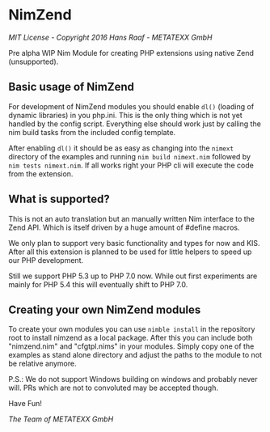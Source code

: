 # NimZend

*MIT License - Copyright 2016 Hans Raaf - METATEXX GmbH*

Pre alpha WIP Nim Module for creating PHP extensions using native Zend (unsupported).

## Basic usage of NimZend

For development of NimZend modules you should enable `dl()` (loading of dynamic libraries) in you php.ini. This is the only thing which is not yet handled by the config script. Everything else should work just by calling the nim build tasks from the included config template.

After enabling `dl()` it should be as easy as changing into the `nimext` directory of the examples and running `nim build nimext.nim` followed by `nim tests nimext.nim`. If all works right your PHP cli will execute the code from the extension.

## What is supported?

This is not an auto translation but an manually written Nim interface to the Zend API. Which is itself driven by a huge amount of #define macros.

We only plan to support very basic functionality and types for now and KIS. After all this extension is planned to be used for little helpers to speed up our PHP development.

Still we support PHP 5.3 up to PHP 7.0 now. While out first experiments are mainly for PHP 5.4 this will eventually shift to PHP 7.0.

## Creating your own NimZend modules

To create your own modules you can use `nimble install` in the repository root to install nimzend as a local package. After this you can include both "nimzend.nim" and "cfgtpl.nims" in your modules. Simply copy one of the examples as stand alone directory and adjust the paths to the module to not be relative anymore.

P.S.: We do not support Windows building on windows and probably never will. PRs which are not to convoluted may be accepted though.

Have Fun!

*The Team of METATEXX GmbH*
